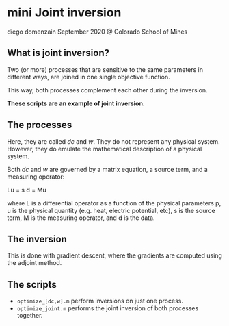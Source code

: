 # mini Joint inversion
diego domenzain
September 2020 @ Colorado School of Mines

## What is joint inversion?

Two (or more) processes that are sensitive to the same parameters in different ways, are joined in one single objective function.

This way, both processes complement each other during the inversion.

__These scripts are an example of joint inversion.__

## The processes

Here, they are called _dc_ and _w_. They do not represent any physical system. However, they do emulate the mathematical description of a physical system.

Both _dc_ and _w_ are governed by a matrix equation, a source term, and a measuring operator:

Lu = s
d = Mu

where L is a differential operator as a function of the physical parameters p, u is the physical quantity (e.g. heat, electric potential, etc), s is the source term, M is the measuring operator, and d is the data.

## The inversion

This is done with gradient descent, where the gradients are computed using the adjoint method. 

## The scripts

* ```optimize_[dc,w].m``` perform inversions on just one process.
* ```optimize_joint.m``` performs the joint inversion of both processes together.